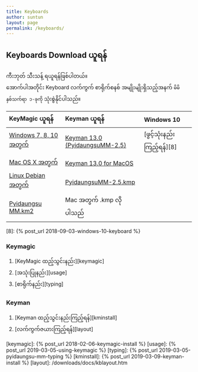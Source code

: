 ```yaml
---
title: Keyboards
author: suntun
layout: page
permalink: /keyboards/
---
```

## Keyboards Download ယူရန်
ကီးဘုတ် သီးသန့် ရယူရန်ဖြစ်ပါတယ်။  
အောက်ပါအတိုင်း Keyboard လက်ကွက် စာရိုက်စနစ် အမျိုးမျိုးရှိသည့်အနက် `မိမိနှစ်သက်ရာ ၁-ခုကို` သုံးစွဲနိုင်ပါသည်။


| KeyMagic ယူရန်        | Keyman ယူရန်       | Windows 10 |
| :-------------------- |:-----------------| :-----------|
| [Windows 7, 8, 10 အတွက် ][1] | [Keyman 13.0 (PyidaungsuMM-2.5)][5] | [ဖွင့်သုံးနည်း ကြည့်ရန်][8] |
| [Mac OS X အတွက် ][2]  | [Keyman 13.0 for MacOS][6] |  |
| [Linux Debian အတွက် ][3] | [PyidaungsuMM-2.5.kmp][7] |   |
| [Pyidaungsu MM.km2 ][4] |  Mac အတွက် .kmp လိုပါသည် |   |

[1]: https://github.com/thantthet/keymagic/releases/download/windows-2.0.1.0/KeyMagic-v2.0.1.0.exe
[2]: https://github.com/thantthet/keymagic/releases/download/macos-1.5.5/keymagic-1.5.5.pkg
[3]: https://kb.keymagic.net/installation/
[4]: /downloads/kblayout/Pyidaungsu_MM.km2
[5]: /downloads/exes/Keyman-PyidaungsuMM-2.5.exe
[6]: /downloads/kblayout/keyman-13.0.100.dmg
[7]: /downloads/kblayout/PyidaungsuMM-2.5.kmp
[8]: {% post_url 2018-09-03-windows-10-keyboard %}

### Keymagic
  1. [KeyMagic ထည့်သွင်းနည်း][keymagic]
  2. [အသုံးပြုနည်း][usage] 
  3. [စာရိုက်နည်း][typing]

### Keyman
  1. [Keyman ထည့်သွင်းနည်းကြည့်ရန်][kminstall] 
  2. [လက်ကွက်ဇယားကြည့်ရန်][layout]

  [keymagic]: {% post_url 2018-02-06-keymagic-install %}
  [usage]: {% post_url 2019-03-05-using-keymagic %}
  [typing]: {% post_url 2019-03-05-pyidaungsu-mm-typing %}
  [kminstall]: {% post_url 2019-03-09-keyman-install %}
  [layout]: /downloads/docs/kblayout.htm

